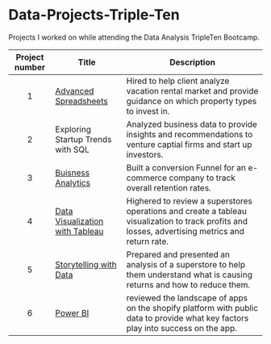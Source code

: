 # Data-Projects-Triple-Ten
Projects I worked on while attending the Data Analysis TripleTen Bootcamp.


| Project number | Title | Description |
| :-----------: | ----------- |----------- |
| 1 | [Advanced Spreadsheets](https://docs.google.com/spreadsheets/d/1V4TNZa-MtSsUjVMUT5ea-GXqG9zoerhzT8d4qUTmpJU/edit?usp=sharing) | Hired to help client analyze vacation rental market and provide guidance on which property types to invest in. |
| 2 | Exploring Startup Trends with SQL | Analyzed business data to provide insights and recommendations to venture captial firms and start up investors. |
| 3 | [Buisness Analytics](https://docs.google.com/spreadsheets/d/1_BdEoqjNYe9zkC-V4qPOWxdxSx7AySdY5olNfGU0e4I/edit?usp=sharing) | Built a conversion Funnel for an e-commerce company to track overall retention rates. |
| 4 | [Data Visualization with Tableau](https://public.tableau.com/app/profile/greg.rogers7827/viz/GregRogers-Sprint4Projectaddedfilters2/SpecificProductProfitandLoss?publish=yes)| Highered to review a superstores operations and create a tableau visualization to track profits and losses, advertising metrics and return rate. |
| 5 | [Storytelling with Data](https://public.tableau.com/app/profile/greg.rogers7827/viz/sprint5projectposttutor2/Dashboard1?publish=yes) | Prepared and presented an analysis of a superstore to help them understand what is causing returns and how to reduce them. |
| 6 | [Power BI]([https://public.tableau.com/app/profile/greg.rogers7827/viz/sprint5projectposttutor2/Dashboard1?publish=yes](https://app.powerbi.com/groups/me/reports/cdba6419-7543-4426-bd10-aba964a2836a/ee48519727c82064cc78?experience=power-bi)) | reviewed the landscape of apps on the shopify platform with public data to provide what key factors play into success on the app. |
